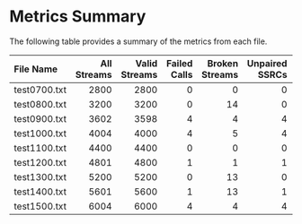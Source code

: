 # Metrics Summary

The following table provides a summary of the metrics from each file.

| File Name    |   All Streams |   Valid Streams |   Failed Calls |   Broken Streams |   Unpaired SSRCs |   Jitter Invalid |   Lost Invalid |
|:-------------|--------------:|----------------:|---------------:|-----------------:|-----------------:|-----------------:|---------------:|
| test0700.txt |          2800 |            2800 |              0 |                0 |                0 |                0 |              0 |
| test0800.txt |          3200 |            3200 |              0 |               14 |                0 |                0 |              0 |
| test0900.txt |          3602 |            3598 |              4 |                4 |                4 |                0 |              0 |
| test1000.txt |          4004 |            4000 |              4 |                5 |                4 |                0 |              0 |
| test1100.txt |          4400 |            4400 |              0 |                0 |                0 |                0 |              0 |
| test1200.txt |          4801 |            4800 |              1 |                1 |                1 |              152 |              0 |
| test1300.txt |          5200 |            5200 |              0 |               13 |                0 |             2692 |              0 |
| test1400.txt |          5601 |            5600 |              1 |               13 |                1 |             3668 |             40 |
| test1500.txt |          6004 |            6000 |              4 |                4 |                4 |             4326 |              0 |
